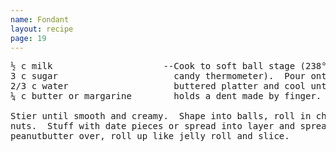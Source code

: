 ```yaml
---
name: Fondant
layout: recipe
page: 19
---
```


<pre>
½ c milk                     --Cook to soft ball stage (238° on
3 c sugar                      candy thermometer).  Pour onto
2/3 c water                    buttered platter and cool until mix
¼ c butter or margarine        holds a dent made by finger.

Stier until smooth and creamy.  Shape into balls, roll in chopped
nuts.  Stuff with date pieces or spread into layer and spread
peanutbutter over, roll up like jelly roll and slice.
</pre>
